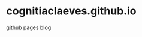 # cognitiaclaeves.github.io
github pages blog
                                                                                                                                                                                                                                                                                                                                                                                                                                                                                                                                                                                                                                                                                                                                                      